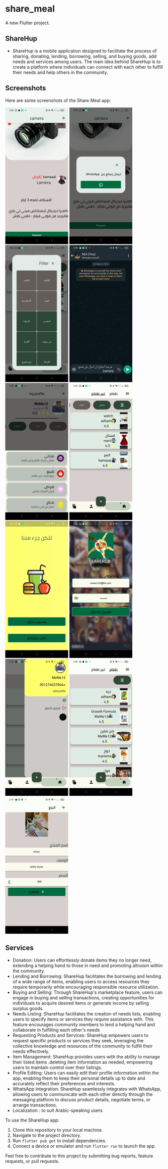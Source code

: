 # share_meal

A new Flutter project.

## ShareHup
- ShareHup is a mobile application designed to facilitate the process of sharing, donating, lending, borrowing, selling, and buying goods, add needs and services among users. The main idea behind ShareHup is to create a platform where individuals can connect with each other to fulfill their needs and help others in the community.

## Screenshots

Here are some screenshots of the Share Meal app:

<img src="screenshots/1.jpeg" alt="Screenshot 1" width="200">
<img src="screenshots/2.jpeg" alt="Screenshot 1" width="200">
<img src="screenshots/3.jpeg" alt="Screenshot 1" width="200">
<img src="screenshots/4.jpeg" alt="Screenshot 1" width="200">
<img src="screenshots/5.jpeg" alt="Screenshot 1" width="200">
<img src="screenshots/6.jpeg" alt="Screenshot 1" width="200">
<img src="screenshots/7.jpeg" alt="Screenshot 1" width="200">
<img src="screenshots/8.jpeg" alt="Screenshot 1" width="200">
<img src="screenshots/9.jpeg" alt="Screenshot 1" width="200">
<img src="screenshots/10.jpeg" alt="Screenshot 1" width="200">
<img src="screenshots/11.jpeg" alt="Screenshot 1" width="200">






## Services

- Donation: Users can effortlessly donate items they no longer need, extending a helping hand to those in need and promoting altruism within the community.
- Lending and Borrowing: ShareHup facilitates the borrowing and lending of a wide range of items, enabling users to access resources they require temporarily while encouraging responsible resource utilization.
- Buying and Selling: Through ShareHup's marketplace feature, users can engage in buying and selling transactions, creating opportunities for individuals to acquire desired items or generate income by selling surplus goods.
- Needs Listing: ShareHup facilitates the creation of needs lists, enabling users to specify items or services they require assistance with. This feature encourages community members to lend a helping hand and collaborate in fulfilling each other's needs
- Requesting Products and Services: ShareHup empowers users to request specific products or services they seek, leveraging the collective knowledge and resources of the community to fulfill their needs effectively.
- Item Management: ShareHup provides users with the ability to manage their listed items .deleting item information as needed, empowering users to maintain control over their listings.
- Profile Editing: Users can easily edit their profile information within the app, enabling them to keep their personal details up to date and accurately reflect their preferences and interests.
- WhatsApp Integration: ShareHup seamlessly integrates with WhatsApp, allowing users to communicate with each other directly through the messaging platform to discuss product details, negotiate terms, or arrange transactions.
- Localization : to suit Arabic-speaking users





To use the ShareHup app:

1. Clone this repository to your local machine.
2. Navigate to the project directory.
3. Run `flutter pub get` to install dependencies.
4. Connect a device or emulator and run `flutter run` to launch the app.

Feel free to contribute to this project by submitting bug reports, feature requests, or pull requests.


